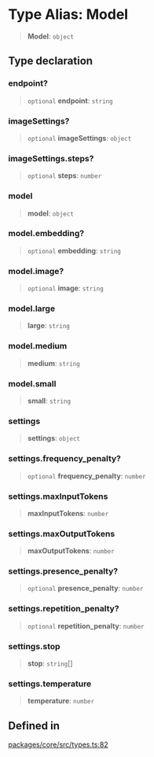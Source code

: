 # Type Alias: Model

> **Model**: `object`

## Type declaration

### endpoint?

> `optional` **endpoint**: `string`

### imageSettings?

> `optional` **imageSettings**: `object`

### imageSettings.steps?

> `optional` **steps**: `number`

### model

> **model**: `object`

### model.embedding?

> `optional` **embedding**: `string`

### model.image?

> `optional` **image**: `string`

### model.large

> **large**: `string`

### model.medium

> **medium**: `string`

### model.small

> **small**: `string`

### settings

> **settings**: `object`

### settings.frequency_penalty?

> `optional` **frequency_penalty**: `number`

### settings.maxInputTokens

> **maxInputTokens**: `number`

### settings.maxOutputTokens

> **maxOutputTokens**: `number`

### settings.presence_penalty?

> `optional` **presence_penalty**: `number`

### settings.repetition_penalty?

> `optional` **repetition_penalty**: `number`

### settings.stop

> **stop**: `string`[]

### settings.temperature

> **temperature**: `number`

## Defined in

[packages/core/src/types.ts:82](https://github.com/TELE-Protocol/TELE/blob/7fcf54e7fb2ba027d110afcc319c0b01b3f181dc/packages/core/src/types.ts#L82)
